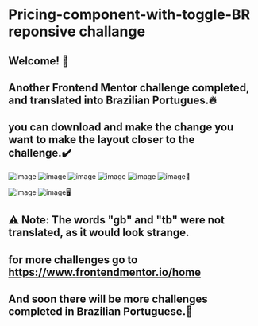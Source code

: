 # Pricing-component-with-toggle-BR reponsive challange
## Welcome! 👋
## Another Frontend Mentor challenge completed, and translated into Brazilian Portugues.🔥
## you can download and make the change you want to make the layout closer to the challenge.✔️

![image](https://user-images.githubusercontent.com/94203956/201780089-41db8a03-afca-44e0-888e-0ee29f2115ad.png)
![image](https://user-images.githubusercontent.com/94203956/201780151-91abc2a5-e2b2-42f7-9ba7-f0ba0b4f6e89.png)
![image](https://user-images.githubusercontent.com/94203956/201780233-bbb87b41-5156-460f-b197-dcc5f29e3de7.png)
![image](https://user-images.githubusercontent.com/94203956/201780289-394af7e0-2ed8-4051-9d19-4c6858947fbb.png)
![image](https://user-images.githubusercontent.com/94203956/201780342-2909fbe5-f92e-4918-80d8-34b34d43f092.png)
![image](https://user-images.githubusercontent.com/94203956/201780403-df8b87bf-f645-41dc-b171-09c6f110ff5c.png)📱

![image](https://user-images.githubusercontent.com/94203956/201780516-a5257538-b495-40bf-b089-936275d2c49e.png)
![image](https://user-images.githubusercontent.com/94203956/201780565-fa5c6b64-39d1-42aa-8b1a-84ee25ec531d.png)🖥️

## ⚠️ Note: The words "gb" and "tb" were not translated, as it would look strange.
## for more challenges go to https://www.frontendmentor.io/home
## And soon there will be more challenges completed in Brazilian Portuguese.💪
